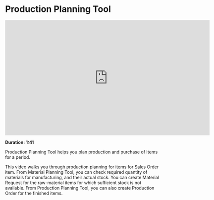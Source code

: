 # Production Planning Tool

<iframe width="660" height="371" src="https://www.youtube.com/embed/CzatSl4zJ2Y" frameborder="0" allowfullscreen></iframe>

**Duration: 1:41**

Production Planning Tool helps you plan production and purchase of Items for a period.

This video walks you through production planning for items for Sales Order item. From Material Planning Tool, you can check required quantity of materials for manufacturing, and their actual stock. You can create Material Request for the raw-material items for which sufficient stock is not available. From Production Planning Tool, you can also create Production Order for the finished items.
